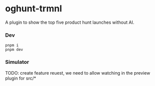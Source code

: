 # oghunt-trmnl
A plugin to show the top five product hunt launches without AI.


### Dev

```
pnpm i
pnpm dev
```

### Simulator

TODO: create feature reuest, we need to allow watching in the preview plugin for src/*
